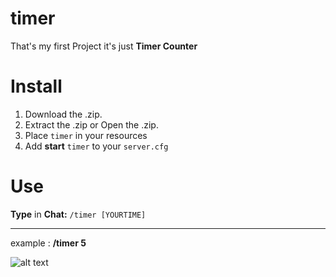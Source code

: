 # timer

That's my first Project
it's just **Timer Counter**    

# Install  
1. Download the .zip.
2. Extract the .zip or Open the .zip.
3. Place ``timer`` in your resources
4. Add **start** ``timer`` to your ``server.cfg``

# Use

**Type** in **Chat:** ``/timer [YOURTIME]``<hr>
example : **/timer 5**<br>

![alt text](https://a.imge.to/2019/09/02/vPAQai.jpg)
